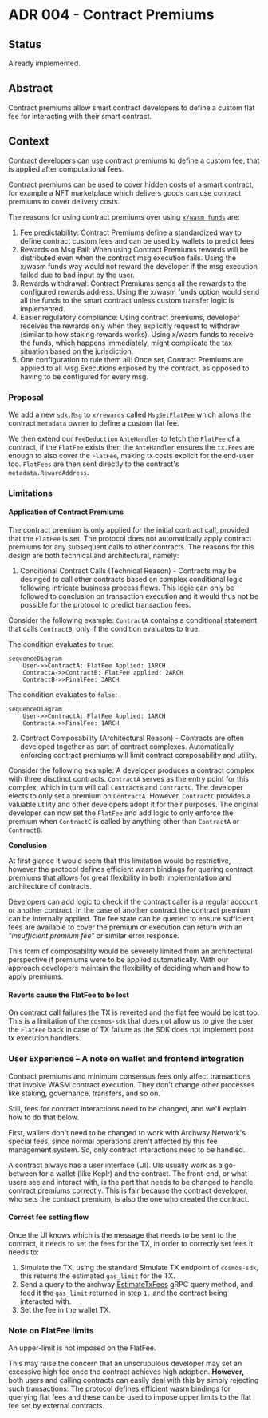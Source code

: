 # ADR 004 - Contract Premiums

## Status

Already implemented.

## Abstract

Contract premiums allow smart contract developers to define a custom flat fee for interacting with their smart contract.

## Context

Contract developers can use contract premiums to define a custom fee, that is applied after computational fees.

Contract premiums can be used to cover hidden costs of a smart contract, for example a NFT marketplace which delivers goods
can use contract premiums to cover delivery costs.

The reasons for using contract premiums over using [`x/wasm funds`](https://book.cosmwasm.com/basics/funds.html) are:
1. Fee predictability: Contract Premiums define a standardized way to define contract custom fees and can be used by wallets to predict fees
2. Rewards on Msg Fail: When using Contract Premiums rewards will be distributed even when the contract msg execution fails. Using the x/wasm funds way would not reward the developer if the msg execution failed due to bad input by the user.
3. Rewards withdrawal: Contract Premiums sends all the rewards to the configured rewards address. Using the x/wasm funds option would send all the funds to the smart contract unless custom transfer logic is implemented.
4. Easier regulatory compliance: Using contract premiums, developer receives the rewards only when they explicitly request to withdraw (similar to how staking rewards works). Using x/wasm funds to receive the funds, which happens immediately, might complicate the tax situation based on the jurisdiction. 
5. One configuration to rule them all: Once set, Contract Premiums are applied to all Msg Executions exposed by the contract, as opposed to having to be configured for every msg.

### Proposal

We add a new `sdk.Msg` to `x/rewards` called `MsgSetFlatFee` which allows the contract `metadata` owner to define a custom
flat fee.

We then extend our `FeeDeduction` `AnteHandler` to fetch the `FlatFee` of a contract, if the `FlatFee` exists then the 
`AnteHandler` ensures the `tx.Fees` are enough to also cover the `FlatFee`, making tx costs explicit for the end-user too.
`FlatFees` are then sent directly to the contract's `metadata.RewardAddress`.

### Limitations

#### Application of Contract Premiums

The contract premium is only applied for the initial contract call, provided that the `FlatFee` is set. The protocol does not automatically apply contract premiums for any subsequent calls to other contracts. The reasons for this design are both technical and architectural, namely:

1. Conditional Contract Calls (Technical Reason) - Contracts may be desinged to call other contracts based on complex conditional logic following intricate business process flows. This logic can only be followed to conclusion on transaction execution and it would thus not be possible for the protocol to predict transaction fees.

Consider the following example: `ContractA` contains a conditional statement that calls `ContractB`, only if the condition evaluates to true.

The condition evaluates to `true`:
```mermaid
sequenceDiagram
    User->>ContractA: FlatFee Applied: 1ARCH
    ContractA->>ContractB: FlatFee applied: 2ARCH
    ContractB->>FinalFee: 3ARCH
```

The condition evaluates to `false`:
```mermaid
sequenceDiagram
    User->>ContractA: FlatFee Applied: 1ARCH
    ContractA->>FinalFee: 1ARCH
```

2. Contract Composability (Architectural Reason) - Contracts are often developed together as part of contract complexes. Automatically enforcing contract premiums will limit contract composability and utility.

Consider the following example: A developer produces a contract complex with three disctinct contracts. `ContractA` serves as the entry point for this complex, which in turn will call `ContractB` and `ContractC`. The developer elects to only set a premium on `ContractA`. However, `ContractC` provides a valuable utility and other developers adopt it for their purposes. The original developer can now set the `FlatFee` and add logic to only enforce the premium when `ContractC` is called by anything other than `ContractA` or `ContractB`.

**Conclusion**

At first glance it would seem that this limitation would be restrictive, however the protocol defines efficient wasm bindings for quering contract premiums that allows for great flexibility in both implementation and architecture of contracts.

Developers can add logic to check if the contract caller is a regular account or another contract. In the case of another contract the contract premium can be internally applied. The fee state can be queried to ensure sufficient fees are available to cover the premium or execution can return with an _"insufficient premium fee"_ or similar error response.

This form of composability would be severely limited from an architectural perspective if premiums were to be applied automatically. With our approach developers maintain the flexibility of deciding when and how to apply premiums.

#### Reverts cause the FlatFee to be lost

On contract call failures the TX is reverted and the flat fee would be lost too. This is a limitation of the `cosmos-sdk`
that does not allow us to give the user the `FlatFee` back in case of TX failure as the SDK does not implement post tx execution handlers.

### User Experience – A note on wallet and frontend integration

Contract premiums and minimum consensus fees only affect transactions that involve WASM contract execution. They don't 
change other processes like staking, governance, transfers, and so on.

Still, fees for contract interactions need to be changed, and we'll explain how to do that below.

First, wallets don't need to be changed to work with Archway Network's special fees, since normal operations aren't affected by this fee management system. So, only contract interactions need to be handled.

A contract always has a user interface (UI). UIs usually work as a go-between for a wallet (like Keplr) and the contract.
The front-end, or what users see and interact with, is the part that needs to be changed to handle contract premiums correctly. This is fair because the contract developer, who sets the contract premium, is also the one who created the contract.

#### Correct fee setting flow

Once the UI knows which is the message that needs to be sent to the contract, it needs to set the fees for the TX,
in order to correctly set fees it needs to:
1. Simulate the TX, using the standard Simulate TX endpoint of `cosmos-sdk`, this returns the estimated `gas_limit` for the TX.
2. Send a query to the archway [EstimateTxFees](../../proto/archway/rewards/v1/query.proto?L32) 
gRPC query method, and feed it the `gas_limit` returned in step `1.` and the contract being interacted with. 
3. Set the fee in the wallet TX.

### Note on FlatFee limits

An upper-limit is not imposed on the FlatFee.

This may raise the concern that an unscrupulous developer may set an excessive high fee once the contract achieves high adoption. __However,__ both users and calling contracts can easily deal with this by simply rejecting such transactions. The protocol defines efficient wasm bindings for querying flat fees and these can be used to impose upper limits to the flat fee set by external contracts.
